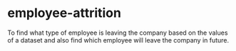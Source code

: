 # employee-attrition
To find what type of employee is leaving the company based on the values of a dataset and also find which employee will leave the company in future.
